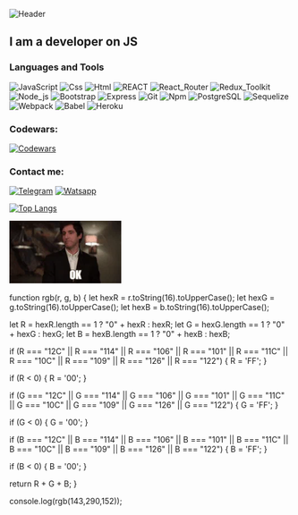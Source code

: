 ![Header](https://github.com/Edgar-Golosnoi/Edgar-golosnoi/blob/main/assets/header.gif)

## I am a developer on JS

### Languages and Tools

![JavaScript](https://img.shields.io/badge/-JavaScript-090909?style=for-the-badge&logo=JavaScript&logoColor=E9D54D)
![Css](https://img.shields.io/badge/-Css-090909?style=for-the-badge&logo=Css&logoColor=#0077BF)
![Html](https://img.shields.io/badge/-Html-090909?style=for-the-badge&logo=Html&logoColor=#FA5240)
![REACT](https://img.shields.io/badge/-REACT-090909?style=for-the-badge&logo=REACT&logoColor=#F7F7F7)
![React_Router](https://img.shields.io/badge/-ReactRouter-090909?style=for-the-badge&logo=ReactRouter&logoColor=#FF004F)
![Redux_Toolkit](https://img.shields.io/badge/-Redux_Toolkit-090909?style=for-the-badge&logo=Redux_Toolkit&logoColor=#7649BB)
![Node_js](https://img.shields.io/badge/-Node_Js-090909?style=for-the-badge&logo=Node_Js&logoColor=#6FA561)
![Bootstrap](https://img.shields.io/badge/-Bootstrap-090909?style=for-the-badge&logo=Bootstrap&logoColor=#61237E)
![Express](https://img.shields.io/badge/-Express-090909?style=for-the-badge&logo=Express&logoColor=#0077BF)
![Git](https://img.shields.io/badge/-Git-090909?style=for-the-badge&logo=Git&logoColor=#FF1A2D)
![Npm](https://img.shields.io/badge/-Npm-090909?style=for-the-badge&logo=Npm&logoColor=#E60033)
![PostgreSQL](https://img.shields.io/badge/-PostgreSQL-090909?style=for-the-badge&logo=PostgreSQL&logoColor=#116493)
![Sequelize](https://img.shields.io/badge/-Sequelize-090909?style=for-the-badge&logo=Sequelize&logoColor=#00A7E9)
![Webpack](https://img.shields.io/badge/-Webpack-090909?style=for-the-badge&logo=Webpack&logoColor=#0071C2)
![Babel](https://img.shields.io/badge/-Babel-090909?style=for-the-badge&logo=Babel&logoColor=#F4DD33)
![Heroku](https://img.shields.io/badge/-Heroku-090909?style=for-the-badge&logo=Heroku&logoColor=#5F0099)

### Codewars:
[![Codewars](https://img.shields.io/badge/-Codewars-090909?style=for-the-badge&logo=Codewars&logoColor=#C7081C)](https://www.codewars.com/users/Edgar-Golosnoi/badges/large)

### Contact me:
[![Telegram](https://img.shields.io/badge/-Telegram-090909?style=for-the-badge&logo=Telegram&logoColor=#1F9BDA)](https://web.telegram.org/k/#@EdgarGolosnoi)
[![Watsapp](https://img.shields.io/badge/-Watsapp-090909?style=for-the-badge&logo=Watsapp&logoColor=#00E349)](https://api.whatsapp.com/send/?phone=79636326720&text&type=phone_number&app_absent=0)


[![Top Langs](https://github-readme-stats.vercel.app/api/top-langs/?username=anuraghazra&layout=compact)](https://github.com/Edgar-Golosnoi)

![Footer](https://github.com/Edgar-Golosnoi/Edgar-golosnoi/blob/main/assets/1.webp)



function rgb(r, g, b) {
  let hexR = r.toString(16).toUpperCase();
  let hexG = g.toString(16).toUpperCase();
  let hexB = b.toString(16).toUpperCase();
  
  let R = hexR.length == 1 ? "0" + hexR : hexR;
  let G = hexG.length == 1 ? "0" + hexG : hexG;
  let B = hexB.length == 1 ? "0" + hexB : hexB;
  
  if (R === "12C" || R === "114" || R === "106" || R === "101" || R === "11C" || R === "10C" || R === "109" || R === "126" || R === "122") {
    R = 'FF';
  }
  
  if (R < 0) {
    R = '00';
  }
  
  if (G === "12C" || G === "114" || G === "106" || G === "101" || G === "11C" || G === "10C" || G === "109" || G === "126" || G === "122") {
    G = 'FF';
  }
  
  if (G < 0) {
    G = '00';
  }
  
  if (B === "12C" || B === "114" || B === "106" || B === "101" || B === "11C" || B === "10C" || B === "109" || B === "126" || B === "122") {
    B = 'FF';
  }
  
   if (B < 0) {
    B = '00';
  }
  
  return R + G + B;
}

console.log(rgb(143,290,152));
